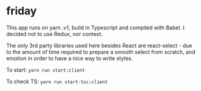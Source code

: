 # friday


This app runs on yarn .v1, build in Typescript and compiled with Babel. I decided not to use Redux, nor context. 

The only 3rd party libraries used here besides React are react-select - due to the amount of time required to prepare a smooth select from scratch, and emotion in order to have a nice way to write styles.

To start: `yarn run start:client` 

To check TS: `yarn run start-tsc:client`
